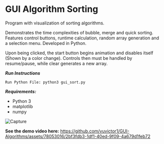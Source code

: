 # GUI Algorithm Sorting
Program with visualization of sorting algorithms. 

Demonstrates the time complexities of bubble, merge and quick sorting. Features control buttons, runtime calculation, random array generation and a selection menu. Developed in Python.

Upon being clicked, the start button begins animation and disables itself (Shown by a color change). Controls then must be handled by resume/pause, while clear generates a new array. 

***Run Instructions***
```
Run Python File: python3 gui_sort.py
```

***Requirements:***
- Python 3
- matplotlib
- numpy

![Capture](https://github.com/vuvictor1/Gui-Algorithm-Sorter/assets/78053016/7af2cfd4-c742-4a3c-8a40-30ffa1a6b50a)

**See the demo video here:**
https://github.com/vuvictor1/GUI-Algorithms/assets/78053016/2bf3fdb3-1df1-40ed-9f09-4a679d1feb72


